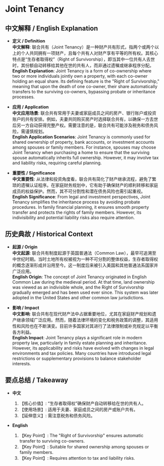 # Joint Tenancy

## 中文解释 / English Explanation

* **定义 / Definition**  
  **中文解释**: 联合共有（Joint Tenancy）是一种财产共有形式，指两个或两个以上的个人共同拥有一项财产，且每个共有人对财产享有平等的所有权。其核心特点是“生存者取得权”（Right of Survivorship），即当其中一位共有人去世时，其份额自动转移给其他在世的共有人，而非通过遗嘱或继承程序分配。  
  **English Explanation**: Joint Tenancy is a form of co-ownership where two or more individuals jointly own a property, with each co-owner holding an equal share. Its defining feature is the "Right of Survivorship," meaning that upon the death of one co-owner, their share automatically transfers to the surviving co-owners, bypassing probate or inheritance processes.

* **应用 / Application**  
  **中文应用场景**: 联合共有常用于夫妻或家庭成员之间的房产、银行账户或投资账户的共有安排。例如，夫妻共同购买房产时选择联合共有，以确保一方去世后另一方自动获得完整产权。需要注意的是，联合共有可能涉及税务和债务风险，需谨慎规划。  
  **English Application Scenarios**: Joint Tenancy is commonly used for shared ownership of property, bank accounts, or investment accounts among spouses or family members. For instance, spouses may choose Joint Tenancy when purchasing a home to ensure that the surviving spouse automatically inherits full ownership. However, it may involve tax and liability risks, requiring careful planning.

* **重要性 / Significance**  
  **中文重要性**: 从法律和投资角度看，联合共有简化了财产继承流程，避免了繁琐的遗嘱认证程序。在家庭财务规划中，它有助于确保财产的顺利转移和家庭成员的权益保护。然而，其不可分割性和潜在债务风险也需引起重视。  
  **English Significance**: From legal and investment perspectives, Joint Tenancy simplifies the inheritance process by avoiding probate procedures. In family financial planning, it ensures smooth property transfer and protects the rights of family members. However, its indivisibility and potential liability risks also require attention.

## 历史典故 / Historical Context

* **起源 / Origin**  
  **中文起源**: 联合共有制度起源于英国普通法（Common Law），最早可追溯至中世纪时期。当时土地所有权被视为一种不可分割的整体权益，生存者取得权的概念逐渐形成并沿用至今。这一制度后来被引入美国和其他普通法系国家并广泛应用。  
  **English Origin**: The concept of Joint Tenancy originated in English Common Law during the medieval period. At that time, land ownership was viewed as an indivisible whole, and the Right of Survivorship gradually emerged and has been used ever since. This system was later adopted in the United States and other common law jurisdictions.

* **影响 / Impact**  
  **中文影响**: 联合共有在现代财产法中占据重要地位，尤其在家庭财产规划和遗产继承领域广泛应用。然而，随着法律环境的变化和税务政策的调整，其适用性和风险也在不断演变。目前许多国家对其进行了法律限制或补充规定以平衡各方利益。  
  **English Impact**: Joint Tenancy plays a significant role in modern property law, particularly in family estate planning and inheritance. However, its applicability and risks have evolved with changes in legal environments and tax policies. Many countries have introduced legal restrictions or supplementary provisions to balance stakeholder interests.

## 要点总结 / Takeaway

* **中文**  
  1. 【核心价值】: “生存者取得权”确保财产自动转移给在世的共有人。
  2. 【使用场景】: 适用于夫妻、家庭成员之间的房产或账户共有。
  3. 【延伸意义】: 需注意税务和债务风险。

* **English**  
  1. 【Key Point】: The "Right of Survivorship" ensures automatic transfer to surviving co-owners.
  2. 【Key Point】: Suitable for shared ownership among spouses or family members.
  3. 【Key Point】: Requires attention to tax and liability risks.
